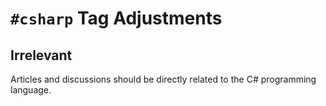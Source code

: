 # `#csharp` Tag Adjustments

## Irrelevant

Articles and discussions should be directly related to the C# programming language.
